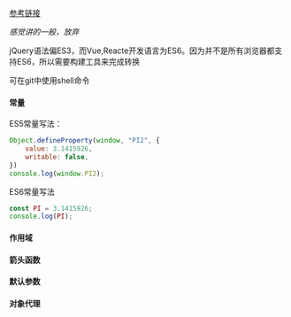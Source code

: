 [参考链接](https://www.imooc.com/video/16703)

*感觉讲的一般，放弃*

jQuery语法偏ES3，而Vue,Reacte开发语言为ES6。因为并不是所有浏览器都支持ES6，所以需要构建工具来完成转换

可在git中使用shell命令

#### 常量

ES5常量写法：

```js
Object.defineProperty(window, "PI2", {
	value: 3.1415926,
	writable: false,
})
console.log(window.PI2);
```

ES6常量写法

```js
const PI = 3.1415926;
console.log(PI);
```

#### 作用域

#### 箭头函数

#### 默认参数

#### 对象代理